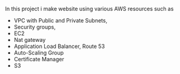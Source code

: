 In this project i make website using various AWS resources such as

- VPC with Public and Private Subnets,
- Security groups,
- EC2
- Nat gateway
- Application Load Balancer, Route 53
- Auto-Scaling Group
- Certificate Manager
- S3
